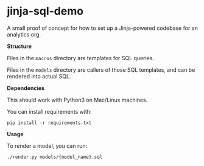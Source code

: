 # jinja-sql-demo

A small proof of concept for how to set up a Jinja-powered codebase for an analytics org.

**Structure**

Files in the `macros` directory are templates for SQL queries.

Files in the `models` directory are callers of those SQL templates, and can be rendered into actual SQL.

**Dependencies**

This should work with Python3 on Mac/Linux machines.

You can install requirements with:

`pip install -r requirements.txt`

**Usage**

To render a model, you can run:

`./render.py models/{model_name}.sql`
